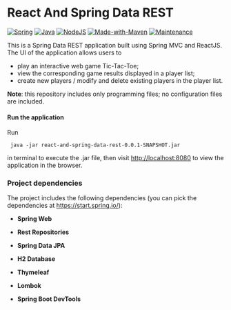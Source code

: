 # React And Spring Data REST 
[![Spring](https://img.shields.io/badge/<Spring>-<2.2.4>-<COLOR>.svg)](https://start.spring.io/) 
[![Java](https://img.shields.io/badge/<Java>-<1.8.0>-<COLOR>.svg)](https://openjdk.java.net/install/)
[![NodeJS](https://img.shields.io/badge/<Node.js>-<13.5.0>-<COLOR>.svg)](https://nodejs.org/en/)
[![Made-with-Maven](https://img.shields.io/badge/<Made%20with>-<Maven>-blue.svg)](https://maven.apache.org/)
[![Maintenance](https://img.shields.io/badge/Maintained%3F-no-red.svg)](https://github.com/mastermeow/React-And-Spring-Data-REST)

This is a Spring Data REST application built using Spring MVC and ReactJS. 
The UI of the application allows users to 

* play an interactive web game Tic-Tac-Toe;
* view the corresponding game results displayed in a player list; 
* create new players / modify and delete existing players in the player list. 

**Note**: this repository includes only programming files; no configuration files are included.

 
#### Run the application
Run

     java -jar react-and-spring-data-rest-0.0.1-SNAPSHOT.jar

in terminal to execute the .jar file, then visit
[http://localhost:8080](http://localhost:8080/) to view the application in the browser.


### Project dependencies
The project includes the following dependencies (you can pick the dependencies at https://start.spring.io/): 

* **Spring Web**

* **Rest Repositories**

* **Spring Data JPA**
         
* **H2 Database**
  
* **Thymeleaf**

* **Lombok**
       
* **Spring Boot DevTools**
 
 

 
